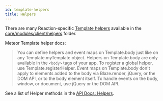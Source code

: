 ```yaml
---
id: template-helpers
title: Helpers
---
```

    
There are many Reaction-specific [Template helpers](http://docs.meteor.com/#/full/template_helpers) available in the [core/modules/client/helpers](https://github.com/reactioncommerce/reaction/tree/v1.8.0/client/modules/core/helpers) folder.

Meteor Template helper docs:

> You can define helpers and event maps on Template.body just like on any Template.myTemplate object.
> Helpers on Template.body are only available in the `<body>` tags of your app. To register a global helper, use Template.registerHelper. Event maps on Template.body don't apply to elements added to the body via Blaze.render, jQuery, or the DOM API, or to the body element itself. To handle events on the body, window, or document, use jQuery or the DOM API.

See a list of Helper methods in the [API Docs: Helpers](http://api.docs.reactioncommerce.com/Helpers.html).
